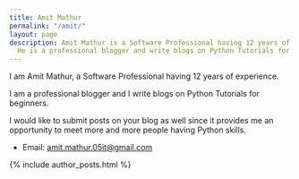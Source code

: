 ```yaml
---
title: Amit Mathur
permalink: "/amit/"
layout: page
description: Amit Mathur is a Software Professional having 12 years of experience.
  He is a professional blogger and write blogs on Python Tutorials for beginners.
---
```


I am Amit Mathur, a Software Professional having 12 years of experience.

I am a professional blogger and I write blogs on Python Tutorials for beginners.

I would like to submit posts on your blog as well since it provides me an opportunity to meet more and more people having Python skills.

* Email: amit.mathur.05it@gmail.com

{% include author_posts.html %}
